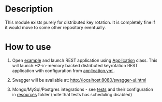 # Description
This module exists purely for distributed key rotation. It is completely fine if it would move
to some other repository eventually.

# How to use

1. Open [example](example-spring-distributed-keyrotation) and launch REST application using 
[Application](example-spring-distributed-keyrotation/src/main/java/de/adorsys/keymanagement/keyrotation/Application.java)
class. This will launch H2-in-memory backed distributed keyrotation REST application with configuration from
[application.yml](example-spring-distributed-keyrotation/src/main/resources/application.yml).

1. Swagger will be available at: [http://localhost:8080/swagger-ui.html](http://localhost:8080/swagger-ui.html)

1. Mongo/MySql/Postgres integrations - see [tests](example-spring-distributed-keyrotation/src/test/java/de/adorsys/keymanagement/keyrotation)
and their configuration in [resources](example-spring-distributed-keyrotation/src/test/resources) folder 
(note that tests has scheduling disabled)
